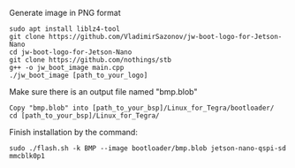 Generate image in PNG format

```
sudo apt install liblz4-tool
git clone https://github.com/VladimirSazonov/jw-boot-logo-for-Jetson-Nano
cd jw-boot-logo-for-Jetson-Nano
git clone https://github.com/nothings/stb
g++ -o jw_boot_image main.cpp
./jw_boot_image [path_to_your_logo]
```


Make sure there is an output file named "bmp.blob"
```
Copy "bmp.blob" into [path_to_your_bsp]/Linux_for_Tegra/bootloader/
cd [path_to_your_bsp]/Linux_for_Tegra/
```
    
Finish installation by the command: 
```
sudo ./flash.sh -k BMP --image bootloader/bmp.blob jetson-nano-qspi-sd mmcblk0p1
```
